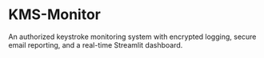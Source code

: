 # KMS-Monitor
An authorized keystroke monitoring system with encrypted logging, secure email reporting, and a real-time Streamlit dashboard.
